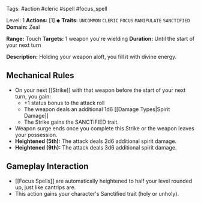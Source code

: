 Tags: #action #cleric #spell #focus_spell 

Level: 1
**Actions:** [1] ⬥
**Traits:** `UNCOMMON` `CLERIC` `FOCUS` `MANIPULATE` `SANCTIFIED`
**Domain:** Zeal

**Range:** Touch
**Targets:** 1 weapon you're wielding
**Duration:** Until the start of your next turn

**Description:** Holding your weapon aloft, you fill it with divine energy.

## Mechanical Rules

- On your next [[Strike]] with that weapon before the start of your next turn, you gain:
	- +1 status bonus to the attack roll
	-  The weapon deals an additional 1d6 [[Damage Types|Spirit Damage]]
	- The Strike gains the SANCTIFIED trait.
- Weapon surge ends once you complete this Strike or the weapon leaves your possession.
- **Heightened (5th):** The attack deals 2d6 additional spirit damage. 
- **Heightened (9th):** The attack deals 3d6 additional spirit damage.

## Gameplay Interaction

- [[Focus Spells]] are automatically heightened to half your level rounded up, just like cantrips are.
- This action gains your character's Sanctified trait (holy or unholy).
